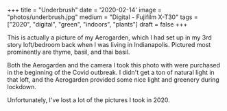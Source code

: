 +++
title = "Underbrush"
date = '2020-02-14'
image = "photos/underbrush.jpg"
medium = "Digital - Fujifilm X-T30"
tags = ["2020", "digital", "green", "indoors", "plants"]
draft = false 
+++

This is actually a picture of my Aerogarden, which I had set up in my 3rd story loft/bedroom back when I was living in
Indianapolis. Pictured most prominently are thyme, basil, and thai basil.

Both the Aerogarden and the camera I took this photo with were purchased in the beginning of the Covid outbreak.
I didn't get a ton of natural light in that loft, and the Aerogarden provided some nice light and greenery during
lockdown.

Unfortunately, I've lost a lot of the pictures I took in 2020.